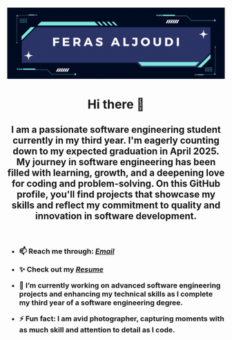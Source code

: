 <p align = "center">
  <img src="FERASALJOUDI.gif" alt="Banner">
</p>

<h1 align="center">
    Hi there 👋</h1>
<h2 align="center">
 I am a passionate software engineering student currently in my third year. I'm eagerly counting down to my expected graduation in April 2025. My journey in software engineering has been filled with learning, growth, and a deepening love for coding and problem-solving. On this GitHub profile, you'll find projects that showcase my skills and reflect my commitment to quality and innovation in software development.</h2>

<br>
<h3>

- 📫 Reach me through: _<a href="mailto:feras.aljoudi@gmail.com">Email</a>_

- ✨ Check out my _<a href="https://ferasaljoudi.github.io/MyResume/" title="My Visual Resume">Resume</a>_

- 🔭 I’m currently working on advanced software engineering projects and enhancing my technical skills as I complete my third year of a software engineering degree.

- ⚡ Fun fact: I am avid photographer, capturing moments with as much skill and attention to detail as I code.

</h3>
<br>


<!--
**ferasaljoudi/ferasaljoudi** is a ✨ _special_ ✨ repository because its `README.md` (this file) appears on your GitHub profile.

Here are some ideas to get you started:

- 🔭 I’m currently working on ...
- 🌱 I’m currently learning ...
- 👯 I’m looking to collaborate on ...
- 🤔 I’m looking for help with ...
- 💬 Ask me about ...
- 📫 How to reach me: ...
- 😄 Pronouns: ...
- ⚡ Fun fact: ...
-->
